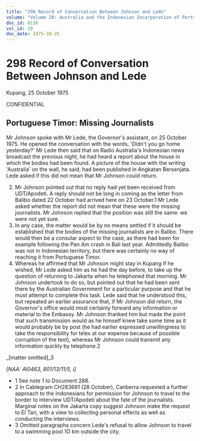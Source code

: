 ```yaml
---
title: "298 Record of Conversation Between Johnson and Lede"
volume: "Volume 20: Australia and the Indonesian Incorporation of Portuguese Timor, 1974-1976"
doc_id: 8136
vol_id: 20
doc_date: 1975-10-25
---
```


# 298 Record of Conversation Between Johnson and Lede

Kupang, 25 October 1975

CONFIDENTIAL

## Portuguese Timor: Missing Journalists

Mr Johnson spoke with Mr Lede, the Governor's assistant, on 25 October 1975. He opened the conversation with the words, 'Didn't you go home yesterday?' Mr Lede then said that on Radio Australia's Indonesian news broadcast the previous night, he had heard a report about the house in which the bodies had been found. A picture of the house with the writing 'Australia' on the wall, he said, had been published in Angkatan Bersenjata. Lede asked if this did not mean that Mr Johnson could return.

  2. Mr Johnson pointed out that no reply had yet been received from UDT/Apodeti. A reply should not be long in coming as the letter from Balibo dated 22 October had arrived here on 23 October.1 Mr Lede asked whether the report did not mean that these were the missing journalists. Mr Johnson replied that the position was still the same: we were not yet sure.
  3. In any case, the matter would be by no means settled if it should be established that the bodies of the missing journalists are in Balibo. There would then be a consular aspect to the case, as there had been for example following the Pan Am crash in Bali last year. Admittedly Balibo was not in Indonesian territory, but there was certainly no way of reaching it from Portuguese Timor.
  4. Whereas he affirmed that Mr Johnson might stay in Kupang if he wished, Mr Lede asked him as he had the day before, to take up the question of returning to Jakarta when he telephoned that morning. Mr Johnson undertook to do so, but pointed out that he had been sent there by the Australian Government for a particular purpose and that he must attempt to complete this task. Lede said that he understood this, but repeated an earlier assurance that, if Mr Johnson did return, the Governor's office would most certainly forward any information or material to the Embassy. Mr Johnson thanked him but made the point that such transmission would as he himself knew take some time as it would probably be by post (he had earlier expressed unwillingness to take the responsibility for telex at our expense because of possible corruption of the text), whereas Mr Johnson could transmit any information quickly by telephone.2



_[matter omitted]_3

_[NAA: Al0463, 801/13/11/5, i]_

  * 1 See note 1 to Document 288. 
  * 2 In Cablegram CH283681 (28 October), Canberra requested a further approach to the Indonesians for permission for Johnson to travel to the border to interview UDT/Apodeti about the fate of the journalists. Marginal notes on the Jakarta copy suggest Johnson make the request to El Tari, with a view to collecting personal effects as well as conducting the interviews. 
  * 3 Omitted paragraphs concern Lede's refusal to allow Johnson to travel to a swimming pool 1O km outside the city.


